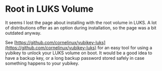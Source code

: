 # Root in LUKS Volume

It seems I lost the page about installing with the root volume in LUKS.  A lot of distributions offer as an option during installation, so the page was a bit outdated anyway. &#x20;

See [https://github.com/cornelinux/yubikey-luks](https://github.com/cornelinux/yubikey-luks) for an easy tool for using a yubikey to unlock your LUKS volume on boot.  It would be a good idea to have a backup key, or a long backup password stored safely in case something happens to your yubikey. &#x20;
